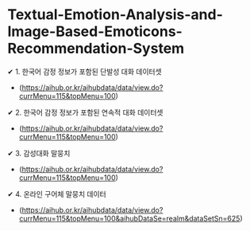 # Textual-Emotion-Analysis-and-Image-Based-Emoticons-Recommendation-System
✔ 1. 한국어 감정 정보가 포함된 단발성 대화 데이터셋
- (https://aihub.or.kr/aihubdata/data/view.do?currMenu=115&topMenu=100)

✔ 2. 한국어 감정 정보가 포함된 연속적 대화 데이터셋
- (https://aihub.or.kr/aihubdata/data/view.do?currMenu=115&topMenu=100)

✔ 3. 감성대화 말뭉치
- (https://aihub.or.kr/aihubdata/data/view.do?currMenu=115&topMenu=100)

✔ 4. 온라인 구어체 말뭉치 데이터
- (https://aihub.or.kr/aihubdata/data/view.do?currMenu=115&topMenu=100&aihubDataSe=realm&dataSetSn=625)
